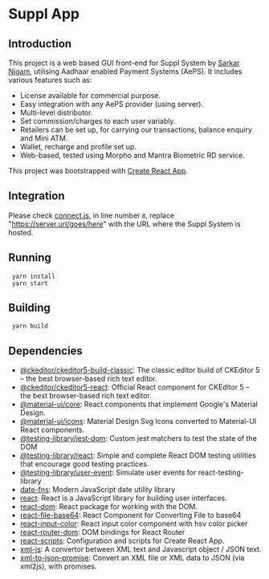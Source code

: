 # Suppl App

## Introduction

This project is a web based GUI front-end for Suppl System by [Sarkar Nigam](http://sarkarnigam.com), utilising Aadhaar enabled Payment Systems (AePS). It includes various features such as:

- License available for commercial purpose.
- Easy integration with any AePS provider (using server).
- Multi-level distributor.
- Set commission/charges to each user variably.
- Retailers can be set up, for carrying our transactions, balance enquiry and Mini ATM.
- Wallet, recharge and profile set up.
- Web-based, tested using Morpho and Mantra Biometric RD service.

This project was bootstrapped with [Create React App](https://github.com/facebook/create-react-app).

## Integration

Please check [connect.js](./src/connect.js), in line number `8`, replace "https://server.url/goes/here" with the URL where the Suppl System is hosted. 

## Running

     yarn install
     yarn start

## Building

     yarn build
 
## Dependencies

- [@ckeditor/ckeditor5-build-classic](https://ghub.io/@ckeditor/ckeditor5-build-classic): The classic editor build of CKEditor 5 – the best browser-based rich text editor.
- [@ckeditor/ckeditor5-react](https://ghub.io/@ckeditor/ckeditor5-react): Official React component for CKEditor 5 – the best browser-based rich text editor.
- [@material-ui/core](https://ghub.io/@material-ui/core): React components that implement Google&#39;s Material Design.
- [@material-ui/icons](https://ghub.io/@material-ui/icons): Material Design Svg Icons converted to Material-UI React components.
- [@testing-library/jest-dom](https://ghub.io/@testing-library/jest-dom): Custom jest matchers to test the state of the DOM
- [@testing-library/react](https://ghub.io/@testing-library/react): Simple and complete React DOM testing utilities that encourage good testing practices.
- [@testing-library/user-event](https://ghub.io/@testing-library/user-event): Simulate user events for react-testing-library
- [date-fns](https://ghub.io/date-fns): Modern JavaScript date utility library
- [react](https://ghub.io/react): React is a JavaScript library for building user interfaces.
- [react-dom](https://ghub.io/react-dom): React package for working with the DOM.
- [react-file-base64](https://ghub.io/react-file-base64): React Component for Converting File to base64
- [react-input-color](https://ghub.io/react-input-color): React input color component with hsv color picker
- [react-router-dom](https://ghub.io/react-router-dom): DOM bindings for React Router
- [react-scripts](https://ghub.io/react-scripts): Configuration and scripts for Create React App.
- [xml-js](https://ghub.io/xml-js): A convertor between XML text and Javascript object / JSON text.
- [xml-to-json-promise](https://ghub.io/xml-to-json-promise): Convert an XML file or XML data to JSON (via xml2js), with promises.


